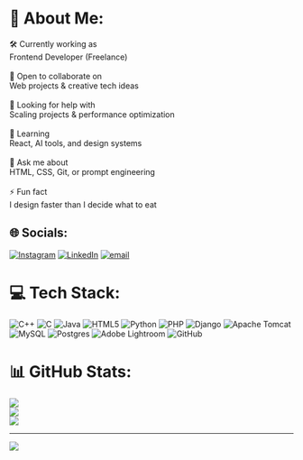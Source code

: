 # 💫 About Me:
🛠️ Currently working as<br>Frontend Developer (Freelance)<br><br>🤝 Open to collaborate on<br>Web projects & creative tech ideas<br><br>💛 Looking for help with<br>Scaling projects & performance optimization<br><br>🌱 Learning<br>React, AI tools, and design systems<br><br>💬 Ask me about<br>HTML, CSS, Git, or prompt engineering<br><br>⚡ Fun fact<br>I design faster than I decide what to eat


## 🌐 Socials:
[![Instagram](https://img.shields.io/badge/Instagram-%23E4405F.svg?logo=Instagram&logoColor=white)](https://instagram.com/shaaz_chach) [![LinkedIn](https://img.shields.io/badge/LinkedIn-%230077B5.svg?logo=linkedin&logoColor=white)](https://linkedin.com/in/shaaz-jazeel) [![email](https://img.shields.io/badge/Email-D14836?logo=gmail&logoColor=white)](mailto:mhdshaazjazeel@gmail.com) 

# 💻 Tech Stack:
![C++](https://img.shields.io/badge/c++-%2300599C.svg?style=for-the-badge&logo=c%2B%2B&logoColor=white) ![C](https://img.shields.io/badge/c-%2300599C.svg?style=for-the-badge&logo=c&logoColor=white) ![Java](https://img.shields.io/badge/java-%23ED8B00.svg?style=for-the-badge&logo=openjdk&logoColor=white) ![HTML5](https://img.shields.io/badge/html5-%23E34F26.svg?style=for-the-badge&logo=html5&logoColor=white) ![Python](https://img.shields.io/badge/python-3670A0?style=for-the-badge&logo=python&logoColor=ffdd54) ![PHP](https://img.shields.io/badge/php-%23777BB4.svg?style=for-the-badge&logo=php&logoColor=white) ![Django](https://img.shields.io/badge/django-%23092E20.svg?style=for-the-badge&logo=django&logoColor=white) ![Apache Tomcat](https://img.shields.io/badge/apache%20tomcat-%23F8DC75.svg?style=for-the-badge&logo=apache-tomcat&logoColor=black) ![MySQL](https://img.shields.io/badge/mysql-4479A1.svg?style=for-the-badge&logo=mysql&logoColor=white) ![Postgres](https://img.shields.io/badge/postgres-%23316192.svg?style=for-the-badge&logo=postgresql&logoColor=white) ![Adobe Lightroom](https://img.shields.io/badge/Adobe%20Lightroom-31A8FF.svg?style=for-the-badge&logo=Adobe%20Lightroom&logoColor=white) ![GitHub](https://img.shields.io/badge/github-%23121011.svg?style=for-the-badge&logo=github&logoColor=white)
# 📊 GitHub Stats:
![](https://github-readme-stats.vercel.app/api?username=Shaazjazeel&theme=dark&hide_border=false&include_all_commits=false&count_private=false)<br/>
![](https://nirzak-streak-stats.vercel.app/?user=Shaazjazeel&theme=dark&hide_border=false)<br/>
![](https://github-readme-stats.vercel.app/api/top-langs/?username=Shaazjazeel&theme=dark&hide_border=false&include_all_commits=false&count_private=false&layout=compact)

---
[![](https://visitcount.itsvg.in/api?id=Shaazjazeel&icon=0&color=0)](https://visitcount.itsvg.in)

<!-- Proudly created with GPRM ( https://gprm.itsvg.in ) -->

